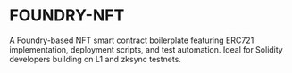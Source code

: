 # FOUNDRY-NFT
A Foundry-based NFT smart contract boilerplate featuring ERC721 implementation, deployment scripts, and test automation. Ideal for Solidity developers building on L1 and zksync testnets.
